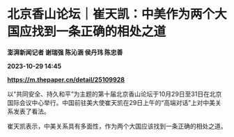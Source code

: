 # 北京香山论坛｜崔天凯：中美作为两个大国应找到一条正确的相处之道
**澎湃新闻记者 谢瑞强 陈沁涵 侯丹玮 陈忠善**

**2023-10-29 14:45**

**https://m.thepaper.cn/detail/25109928**

以“共同安全、持久和平”为主题的第十届北京香山论坛于10月29日至31日在北京国际会议中心举行。中国前驻美大使崔天凯在29日上午的“高端对话”上对中美关系发表了看法。

崔天凯表示，中美关系具有多面性，作为两个大国应该找到一条正确的相处之道。